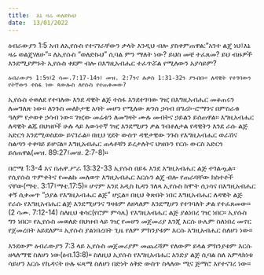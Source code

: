 ```yaml
---
title:  እኔ ዛሬ ወለድኩህ
date:  13/01/2022
---
```


ዕብራውያን 1:5 አብ ለኢየሱስ የተናገራቸውን ቃላት እንዲህ ብሎ ያስቀምጠዋል:“አንተ ልጄ ነህ፤እኔ ዛሬ ወልጄሃለሁ”። ለኢየሱስ “ወለድኩህ” ሲባል ምን ማለት ነው? ይህስ መቼ ተፈጸመ? ይህ ብዙዎች እንደሚያምኑት ኢየሱስ ቀደም ብሎ በእግዚአብሔር ተፈጥሯል የሚለውን አያሳይም?

`ዕብራውያን 1:5ን፤2 ሳሙ.7:17-14ን፤ መዝ. 2:7ንና ሉቃስ 1:31-32ን ያንብቡ። ለዳዊት የተገባውን የትኛውን ተስፋ ነው ጳውሎስ ለየሱስ የተጠቀመው?`

ኢየሱስ ተወለደ የተባለው እንደ ዳዊት ልጅ ተስፋ እንደተገባው ገዢ በእግዚአብሔር መቆጠሩን ለመግለጽ ነው። ለንጉስ መለኮታዊ አባት መሆን የሚለው ጽንሰ ኃሳብ በግሪኮ-ሮማንና በምስራቁ ዓለም የታወቀ ኃሳብ ነው። ገዢው መሬቱን ለመግዛት ሙሉ መብትና ኃይልን ይሰጠዋል። እግዚአብሔር ለዳዊት ልጁ በህዝቦች ሁሉ ላይ እውነተኛ ገዢ እንደሚሆን ቃል ገብቶለታል የዳዊትን እንደ ራሱ ልጅ አድርጎ እንደሚወስደው ይናገራል። በዚህ ሂደት ውስጥ ዳዊታዊው ንጉስ የእግዚአብሔር ወራሽና ስልጣን ተቀባይ ይሆናል። እግዚአብሔር ጠላቶቹን ይረታለትና ህዝቡን የርሱ ውርስ አድርጎ ይሰጠዋል(መዝ. 89:27፤መዝ. 2:7-8)።

በሮሜ 1:3-4 እና በሐዋ.ሥራ 13:32-33 ኢየሱስ በይፋ እንደ እግዚአብሔር ልጅ ተገልጧል። የሲየሱስ ጥምቀትና የመልኩ መለወጥ እግዚአብሔር እርሱን ልጄ ብሎ የጠራባቸው ክስተቶች ናቸው(ማቴ. 3:17፤ማቴ.17:5)። ሆኖም እንደ አዲስ ኪዳን ገለጻ ኢየሱስ ከሞት ሲነሳና በእግዚአብሔር ቀኝ ሲቀመጥ “ኃያል የእግዚአብሔር ልጅ” ሆኗል። በዚህ ቅጽበት ነበር እግዚአብሔር ለዳዊት ልጅ የራሱ የእግዚአብሔር ልጅ እንደሚሆንና ግዛቱም ለዘላለም እንደሚሆን የተገባለት ቃል የተፈጸመው። (2 ሳሙ. 7:12-14) ስለዚህ ቄሳር(የሮም ምሳሌ) የእግዚአብሔር ልጅ ያልነበረ ገዢ ነበር። ኢየሱስ ግን ነበር። የኢየሱስ መወለድ በህዝብ ላይ ገዢ የመሆን መጀመሪያ እንጂ እርሱ ሁሌም ስለነበረ መኖር የጀመረበት አይደለም። ኢየሱስ ያልነበረበት ጊዜ የለም ምክንያቱም እርሱ እግዚአብሔር ስለሆነ ነው።

እንደውም ዕብራውያን 7:3 ላይ ኢየሱስ መጀመሪያም መጨረሻም የለውም ይላል ምክንያቱም እርሱ ዘላለማዊ ስለሆነ ነው(ዕብ.13:8)። ስለዚህ ኢየሱስ የእግዚአብሔር አንድያ ልጅ ሲባል ስለ አምላክነቱ ሳይሆን እርሱ የኪዳናት ሁሉ ፍጻሜ ስለሆነ በድነት ዕቅድ ውስጥ ስላለው ሚና ጅማሮ እየተናገረ ነው።